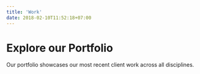 ```yaml
---
title: 'Work'
date: 2018-02-10T11:52:18+07:00
---
```


# Explore our Portfolio

Our portfolio showcases our most recent client work across all disciplines.
